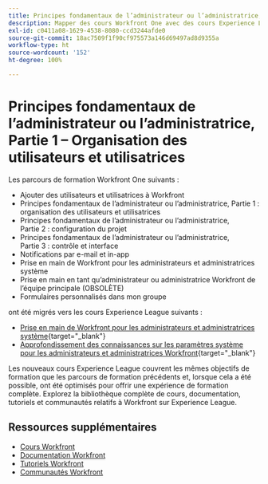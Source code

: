 ```yaml
---
title: Principes fondamentaux de l’administrateur ou l’administratrice, Partie 1 – Organisation des utilisateurs et utilisatrices
description: Mapper des cours Workfront One avec des cours Experience League
exl-id: c0411a08-1629-4538-8080-ccd3244afde0
source-git-commit: 18ac7509f1f90cf975573a146d69497ad8d9355a
workflow-type: ht
source-wordcount: '152'
ht-degree: 100%

---
```


# Principes fondamentaux de l’administrateur ou l’administratrice, Partie 1 – Organisation des utilisateurs et utilisatrices

Les parcours de formation Workfront One suivants :

* Ajouter des utilisateurs et utilisatrices à Workfront
* Principes fondamentaux de l’administrateur ou l’administratrice, Partie 1 : organisation des utilisateurs et utilisatrices
* Principes fondamentaux de l’administrateur ou l’administratrice, Partie 2 : configuration du projet
* Principes fondamentaux de l’administrateur ou l’administratrice, Partie 3 : contrôle et interface
* Notifications par e-mail et in-app
* Prise en main de Workfront pour les administrateurs et administratrices système
* Prise en main en tant qu’administrateur ou administratrice Workfront de l’équipe principale (OBSOLÈTE)
* Formulaires personnalisés dans mon groupe

ont été migrés vers les cours Experience League suivants :

* [Prise en main de Workfront pour les administrateurs et administratrices système](https://experienceleague.adobe.com/?recommended=Workfront-A-1-2022.1.admin){target="_blank"}
* [Approfondissement des connaissances sur les paramètres système pour les administrateurs et administratrices Workfront](https://experienceleague.adobe.com/?recommended=Workfront-A-1-2022.2.admin){target="_blank"}

Les nouveaux cours Experience League couvrent les mêmes objectifs de formation que les parcours de formation précédents et, lorsque cela a été possible, ont été optimisés pour offrir une expérience de formation complète.  Explorez la bibliothèque complète de cours, documentation, tutoriels et communautés relatifs à Workfront sur Experience League.

## Ressources supplémentaires

* [Cours Workfront](https://experienceleague.adobe.com/?lang=fr&amp;Solution=Workfront#courses)
* [Documentation Workfront](https://experienceleague.adobe.com/docs/workfront.html?lang=fr)
* [Tutoriels Workfront](https://experienceleague.adobe.com/docs/workfront-learn/tutorials-workfront/home.html?lang=fr)
* [Communautés Workfront](https://experienceleaguecommunities.adobe.com/t5/workfront/ct-p/workfront)
